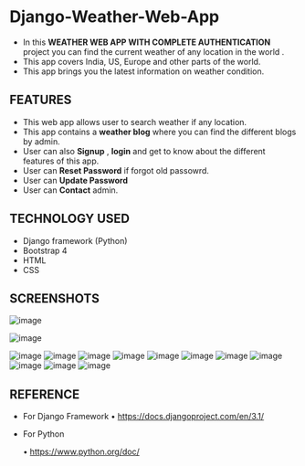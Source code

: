 # Django-Weather-Web-App

- In this  **WEATHER WEB APP WITH COMPLETE AUTHENTICATION** project you can find the current weather of any location in the world .
- This app covers India, US, Europe and other parts of the world. 
- This app brings you the latest information on weather condition. 


## FEATURES
- This web app allows user to search weather if any location.
- This app contains a **weather blog** where you can find the different blogs by admin. 
- User can also **Signup** , **login**  and get to know about the different features of this app.
- User can **Reset Password** if forgot old passowrd.
- User can **Update Password**
- User can **Contact** admin.


## TECHNOLOGY USED
- Django framework (Python)
- Bootstrap 4
- HTML 
- CSS 


## SCREENSHOTS

![image](https://user-images.githubusercontent.com/61831021/121796062-d68e9900-cc33-11eb-9952-aabc47e9a599.png)

![image](https://user-images.githubusercontent.com/61831021/121796071-f02fe080-cc33-11eb-95f7-9a31114c4a99.png)

![image](https://user-images.githubusercontent.com/61831021/121796072-f625c180-cc33-11eb-9cb8-05e18c45bb5d.png)
![image](https://user-images.githubusercontent.com/61831021/121796075-faea7580-cc33-11eb-924d-50b68823a1ff.png)
![image](https://user-images.githubusercontent.com/61831021/121796081-00e05680-cc34-11eb-9961-96af7d429773.png)
![image](https://user-images.githubusercontent.com/61831021/121796086-089ffb00-cc34-11eb-8cc0-51c828116516.png)
![image](https://user-images.githubusercontent.com/61831021/121796089-105f9f80-cc34-11eb-9e3c-9e7cf5c5dbba.png)
![image](https://user-images.githubusercontent.com/61831021/121796091-148bbd00-cc34-11eb-9b2d-e7fa03f32613.png)
![image](https://user-images.githubusercontent.com/61831021/121796094-18b7da80-cc34-11eb-8ed3-df016453a3cf.png)
![image](https://user-images.githubusercontent.com/61831021/121796096-1c4b6180-cc34-11eb-8703-88577f11b76a.png)
![image](https://user-images.githubusercontent.com/61831021/121796098-1f465200-cc34-11eb-97c2-d30fc33a3f4c.png)
![image](https://user-images.githubusercontent.com/61831021/121796101-279e8d00-cc34-11eb-9883-35dbe77c0e9a.png)
![image](https://user-images.githubusercontent.com/61831021/121796119-5e74a300-cc34-11eb-98bc-2f260fba56d0.png)

## REFERENCE

- For Django Framework
    • https://docs.djangoproject.com/en/3.1/

- For Python

    • https://www.python.org/doc/

